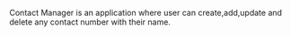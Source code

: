 Contact Manager is an application where user can create,add,update and delete any contact number with their name. 
